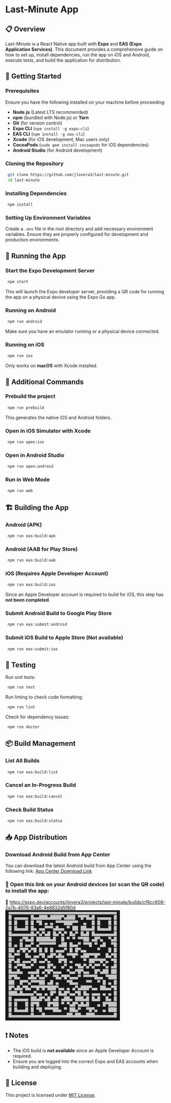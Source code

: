 # Last-Minute App

## 📋 Overview

Last-Minute is a React Native app built with **Expo** and **EAS (Expo Application Services)**. This document provides a comprehensive guide on how to set up, install dependencies, run the app on iOS and Android, execute tests, and build the application for distribution.

## 🚀 Getting Started

### Prerequisites

Ensure you have the following installed on your machine before proceeding:

- **Node.js** (Latest LTS recommended)
- **npm** (bundled with Node.js) or **Yarn**
- **Git** (for version control)
- **Expo CLI** (`npm install -g expo-cli`)
- **EAS CLI** (`npm install -g eas-cli`)
- **Xcode** (for iOS development, Mac users only)
- **CocoaPods** (`sudo gem install cocoapods` for iOS dependencies)
- **Android Studio** (for Android development)

### Cloning the Repository

```sh
 git clone https://github.com/jlovera3/last-minute.git
 cd last-minute
```

### Installing Dependencies

```sh
 npm install
```

### Setting Up Environment Variables

Create a `.env` file in the root directory and add necessary environment variables. Ensure they are properly configured for development and production environments.

## 📱 Running the App

### Start the Expo Development Server

```sh
 npm start
```

This will launch the Expo developer server, providing a QR code for running the app on a physical device using the Expo Go app.

### Running on Android

```sh
 npm run android
```

Make sure you have an emulator running or a physical device connected.

### Running on iOS

```sh
 npm run ios
```

Only works on **macOS** with Xcode installed.

## 🔧 Additional Commands

### Prebuild the project

```sh
 npm run prebuild
```

This generates the native iOS and Android folders.

### Open in iOS Simulator with Xcode

```sh
 npm run open:ios
```

### Open in Android Studio

```sh
 npm run open:android
```

### Run in Web Mode

```sh
 npm run web
```

## 🏗️ Building the App

### Android (APK)

```sh
 npm run eas:build:apk
```

### Android (AAB for Play Store)

```sh
 npm run eas:build:aab
```

### iOS (Requires Apple Developer Account)

```sh
 npm run eas:build:ios
```

Since an Apple Developer account is required to build for iOS, this step has **not been completed**.

### Submit Android Build to Google Play Store

```sh
 npm run eas:submit:android
```

### Submit iOS Build to Apple Store (Not available)

```sh
 npm run eas:submit:ios
```

## 🧪 Testing

Run unit tests:

```sh
 npm run test
```

Run linting to check code formatting:

```sh
 npm run lint
```

Check for dependency issues:

```sh
 npm run doctor
```

## 📦 Build Management

### List All Builds

```sh
 npm run eas:build:list
```

### Cancel an In-Progress Build

```sh
 npm run eas:build:cancel
```

### Check Build Status

```sh
 npm run eas:build:status
```

## 📥 App Distribution

### Download Android Build from App Center

You can download the latest Android build from App Center using the following link:
[App Center Download Link](https://appcenter.ms/apps/YOUR_APP_ID/distribute/releases)

### 📸 Open this link on your Android devices (or scan the QR code) to install the app:

🔗 https://expo.dev/accounts/jlovera3/projects/last-minute/builds/cf6cc608-2a7b-4076-83a6-4e8832d5f80d
![QR Code](src/assets/images/qr-code.png)

## ❗ Notes

- The iOS build is **not available** since an Apple Developer Account is required.
- Ensure you are logged into the correct Expo and EAS accounts when building and deploying.

## 📜 License

This project is licensed under [MIT License](LICENSE).
